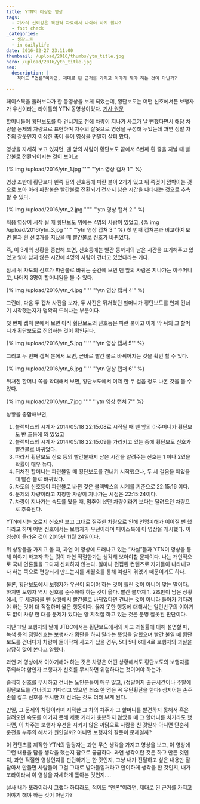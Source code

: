 ```yaml
---
title: YTN의 이상한 영상
tags:
  - 기사의 신뢰성은 객관적 자료에서 나와야 하지 않나?
  - fact check
_categories:
  - 생각노트
  - in dailylife
date: 2016-02-27 23:11:00
thumbnail: /upload/2016/thumbs/ytn_title.jpg
hero: /upload/2016/ytn_title.jpg
seo:
  description: |
    적어도 “언론”이라면, 제대로 된 근거를 가지고 이야기 해야 하는 것이 아닌가?

---
```



페이스북을 둘러보다가 한 동영상을 보게 되었는데, 횡단보도는 어떤 신호에서든 보행자가 우선이라는
타이틀의 YTN 동영상이었다. [기사 원문](http://www.ytn.co.kr/_ln/0103_201511241600061213)

할머니들이 횡단보도를 다 건너기도 전에 차량이 지나가 사고가 날 뻔했다면서 해당 차량을 문제의
차량으로 표현하며 차주의 잘못으로 영상을 구성해 두었는데 과연 정말 차주의 잘못인지 이상한 촉이 들어
영상을 면밀히 살펴 봤다.

영상을 자세히 보고 있자면, 맨 앞의 사람이 횡단보도 끝에서 6번째 흰 줄을 지날 때 빨간불로 전환되어지는
것이 보이고

<p>
  {% img /upload/2016/ytn_1.jpg "''" "'ytn 영상 캡쳐 1'" %}
</p>

영상 초반에 횡단보다 왼쪽 끝의 신호등에 파란 불이 2개가 있고 위 쪽것이 깜박이는 것으로 보아 아래
파란불은 빨간불로 전환되기 전까지 남은 시간을 나타내는 것으로 추측할 수 있다.

<p>
  {% img /upload/2016/ytn_2.jpg "''" "'ytn 영상 캡쳐 2'" %}
</p>

처음 영상이 시작 될 때 횡단보도 위에는 4명의 사람이 있었고, {% img /upload/2016/ytn_3.jpg "''" "'ytn 영상 캡쳐 3'" %}
첫 번째 캡쳐본과 비교하여 보면 불과 흰 선 2개를 지났을 때 빨간불로 신호가 바뀌었다.

즉, 이 3개의 상황을 종합해 보면, 신호등에는 빨간 등까지의 남은 시간을 표기해주고 있었고 얼마 남지
않은 시간에 4명의 사람이 건너고 있었다라는 거다.

잠시 뒤 차도의 신호가 파란불로 바뀌는 순간에 보면 맨 앞의 사람은 지나가는 아주머니고, 나머지 3명이
할머니임을 볼 수 있다.

<p>
  {% img /upload/2016/ytn_4.jpg "''" "'ytn 영상 캡쳐 4'" %}
</p>

그런데, 다음 두 갭쳐 사진을 보자, 두 사진은 뒤쳐졌던 할머니가 횡단보도를 언제 건너기 시작했는지가
명확히 드러나는 부분이다.

첫 번째 캡쳐 본에서 보면 아직 횡단보도의 신호등은 파란 불이고 이제 막 뒤의 그 할머니가 횡단보도로
진입하는 것이 확인된다.

<p>
  {% img /upload/2016/ytn_5.jpg "''" "'ytn 영상 캡쳐 5'" %}
</p>

그리고 두 번째 캡쳐 본에서 보면, 곧바로 빨간 불로 바뀌어지는 것을 확인 할 수 있다.

<p>
  {% img /upload/2016/ytn_6.jpg "''" "'ytn 영상 캡쳐 6'" %}
</p>

뒤쳐진 할머니 쪽을 확대해서 보면, 횡단보도에서 이제 한 두 걸음 정도 나온 것을 볼 수 있다.

<p>
  {% img /upload/2016/ytn_7.jpg "''" "'ytn 영상 캡쳐 7'" %}
</p>

상황을 종합해보면,

1. 블랙박스의 시계가 2014/05/18 22:15:08로 시작될 때 맨 앞의 아주머니가 횡단보도 반 즈음에 와 있었고
2. 블랙박스의 시계가 2014/05/18 22:15:09를 가리키고 있는 중에 횡단보도 신호가 빨간불로 바뀌었다.
3. 따라서 횡단보도 신호 등의 빨간불까지 남은 시간을 알려주는 신호는 1 이나 2였을 확률이 매우 높다.
4. 뒤쳐진 할머니는 파란불일 때 횡단보도를 건너기 시작했으나, 두 세 걸음을 떼었을 때 빨간 불로 바뀌었다.
5. 차도의 신호등이 파란불로 바뀐 것은 블랙박스의 시계를 기준으로 22:15:16 이다.
6. 문제의 차량이라고 지칭한 차량이 지나가는 시점은 22:15:24이다.
7. 차량이 지나가는 속도를 봤을 때, 멈추어 섰던 차량이라기 보다는 달려오던 차량으로 추측된다.

YTN에서는 오로지 신호만 보고 그대로 질주한 차량으로 인해 인명피해가 이어질 뻔 했다라고 하며 어떤
신호에서든 보행자가 우선이라며 페이스북에 이 영상을 게시했다. 이 영상이 올라온 것이 2015년 11월 24일이다.

위 상황들을 가지고 볼 때, 과연 이 영상에 드러나고 있는 “사실”들과 YTN이 영상을 통해 이야기 하고자
하는 것이 과연 적절한가는 생각해 보아야할 문제이다. 나는 개인적으로 국내 언론들을 그다지 신뢰하지
않는다. 얼마나 편집된 컨텐츠로 자기들이 나타내고자 하는 쪽으로 편향되게 만드는지를 세월호를 통해
여실히 겪었기 때문이기도 하다.

물론, 횡단보도에서 보행자가 우선이 되어야 하는 것이 틀린 것이 아니며 맞는 말이다. 하지만 보행자 역시
신호를 준수해야 하는 것이 옳다. 빨간 불까지 1, 2초만이 남은 상황에서, 두 세걸음을 뗀 상황에서 빨간불로
바뀌었다면 건너는 것이 아니라 돌아가 기다려야 하는 것이 더 적절하며 옳은 행동이다. 옳지 못한 행동에
대해서는 일언반구의 이야기도 없이 차량 한 대를 문제가 있다는 양 지적질 하고 있는 것은 분명 잘못된
판단이다.

지난 11일 보행자의 날에 JTBC에서는 횡단보도에서의 사고 과실률에 대해 설명할 때, 녹색 등의 점멸신호는
보행자가 횡단을 하지 말라는 뜻임을 알렸으며 빨간 불일 때 횡단보도를 건너다가 차량이 들이닥쳐 사고가
났을 경우, 5대 5나 6대 4로 보행자의 과실을 상당히 많이 본다고 알렸다.

과연 저 영상에서 이야기해야 하는 것은 차량은 어떤 상황에서도 횡단보도의 보행자를 주의해야 함인가
보행자가 신호를 무시하면 위험하다는 것이어야 하는가.

솔직히 신호를 무시하고 건너는 노인분들이 매우 많고, (정말이지 출근시간이나 주말에 횡단보도를 건너려고
기다리고 있으면 최소 한 명은 꼭 무단횡단을 한다) 심지어는 손주 손을 잡고 신호를 무시한 채 건너는
것도 더러 보게 된다.

만일, 그 문제의 차량이라며 지적한 그 차의 차주가 그 할머니를 발견하지 못해서 혹은 달려오던 속도를
이기지 못해 제동 거리가 충분하지 않았을 때 그 할머니를 치기라도 했다면, 이 차주는 보행자 우선을
지키지 않은 까닭으로 사람을 친 것일까 아니면 단순히 운전을 부주의 해서가 원인일까? 아니면 보행자의
잘못이 문제일까?

이 컨텐츠를 제작한 YTN의 담당자는 과연 무슨 생각을 가지고 영상을 보고, 이 영상에 그런 내용을 담을
생각을 했는지 참으로 궁금하다. 과연 생각이란 것은 하고 만든 것인지, 과연 적절한 영상인지를 판단하기는
한 것인지, 그냥 내가 전달하고 싶은 내용만 잘 담아서 만들면 사람들이 그걸 그대로 받아들일거라고
안이하게 생각을 한 것인지, 내가 또라이라서 이 영상을 자세하게 톺아본 것인지….

설사 내가 또라이라서 그랬다 하더라도, 적어도 “언론”이라면, 제대로 된 근거를 가지고 이야기 해야 하는
것이 아닌가?